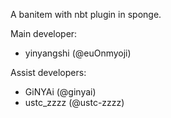 A banitem with nbt plugin in sponge.

Main developer:
* yinyangshi (@euOnmyoji)

Assist developers:
* GiNYAi (@ginyai)
* ustc_zzzz (@ustc-zzzz)

